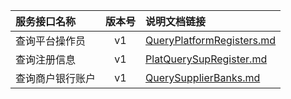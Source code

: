   
| 服务接口名称 | 版本号 | 说明文档链接 |  
| :----------------- | :-----: | :---------------- |  
| 查询平台操作员 | v1 | [QueryPlatformRegisters.md](https://gitee.com/leslieleslie/gitMd/blob/master/EpeisPlat/PlatCommenSearchServer/QueryPlatformRegisters.md) |  
| 查询注册信息 | v1 | [PlatQuerySupRegister.md](https://gitee.com/leslieleslie/gitMd/blob/master/EpeisPlat/PlatCommenSearchServer/PlatQuerySupRegister.md) |  
| 查询商户银行账户 | v1 | [QuerySupplierBanks.md](https://gitee.com/leslieleslie/gitMd/blob/master/EpeisPlat/PlatCommenSearchServer/QuerySupplierBanks.md) |  
  
